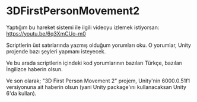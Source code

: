# 3DFirstPersonMovement2

Yaptığım bu hareket sistemi ile ilgili videoyu izlemek istiyorsan: https://youtu.be/6q3XmCUo-m0

Scriptlerin üst satırlarında yazmış olduğum yorumları oku. O yorumlar, Unity projende bazı şeyleri yapmanı isteyecek.

Ve bu arada scriptlerin içindeki kod yorumlarının bazıları Türkçe, bazıları İngilizce haberin olsun.

Ve son olarak; "3D First Person Movement 2" projem, Unity'nin 6000.0.51f1 versiyonuna ait haberin olsun (yani Unity package'ını kullanacaksan Unity 6'da kullan).
